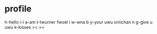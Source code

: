 # profile
h-hello i-i a-am t-twurner fwoel i w-wna b y-your uwu oniichan n g-give u uwu k-kisses >&lt; >&lt; 
